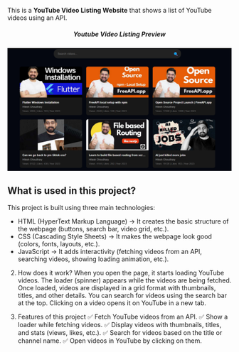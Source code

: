 This is a **YouTube Video Listing Website** that shows a list of YouTube videos using an API.

<h5 style="text-align: center;">Youtube Video Listing Preview</h5>

<img src="project-preview/youtube-video-listing.png" alt="Youtube Video Listing Preview">

<br/>

## What is used in this project?

This project is built using three main technologies:

- HTML (HyperText Markup Language) → It creates the basic structure of the webpage (buttons, search bar, video grid, etc.).
- CSS (Cascading Style Sheets) → It makes the webpage look good (colors, fonts, layouts, etc.).
- JavaScript → It adds interactivity (fetching videos from an API, searching videos, showing loading animation, etc.).

2. How does it work?
   When you open the page, it starts loading YouTube videos.
   The loader (spinner) appears while the videos are being fetched.
   Once loaded, videos are displayed in a grid format with thumbnails, titles, and other details.
   You can search for videos using the search bar at the top.
   Clicking on a video opens it on YouTube in a new tab.

3. Features of this project
   ✅ Fetch YouTube videos from an API.
   ✅ Show a loader while fetching videos.
   ✅ Display videos with thumbnails, titles, and stats (views, likes, etc.).
   ✅ Search for videos based on the title or channel name.
   ✅ Open videos in YouTube by clicking on them.

